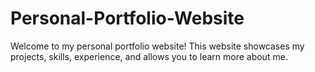 # Personal-Portfolio-Website
Welcome to my personal portfolio website! This website showcases my projects, skills, experience, and allows you to learn more about me.
